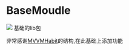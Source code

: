 # BaseMoudle
[![](https://jitpack.io/v/forever1985/BaseMoudle.svg)](https://jitpack.io/#forever1985/BaseMoudle)
基础的lib包

非常感谢[MVVMHabit](https://github.com/goldze/MVVMHabit)的结构,在此基础上添加功能
